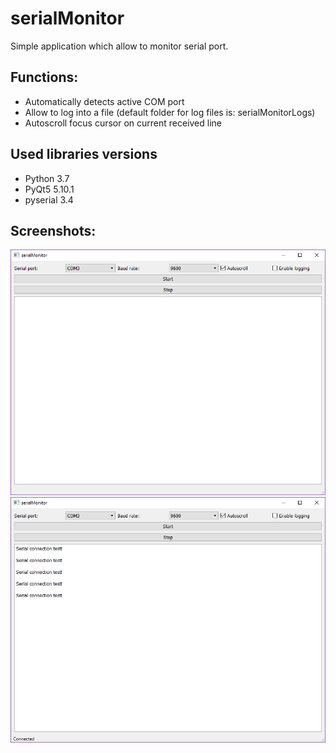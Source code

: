 # serialMonitor

Simple application which allow to monitor serial port.

## Functions:

* Automatically detects active COM port
* Allow to log into a file (default folder for log files is: serialMonitorLogs)
* Autoscroll focus cursor on current received line

## Used libraries versions

* Python 3.7
* PyQt5 5.10.1
* pyserial 3.4

## Screenshots:

![Main window screenshoot](img/serialMonitor.png)
![Working app screenshoot](img/serialMonitor2.jpg)

